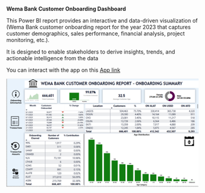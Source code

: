 **Wema Bank Customer Onboarding Dashboard**


This Power BI report provides an interactive and data-driven visualization of (Wema Bank customer onboarding report for the year 2023 that captures customer demographics, sales performance, financial analysis, project monitoring, etc.). 


It is designed to enable stakeholders to derive insights, trends, and actionable intelligence from the data

You can interact with the app on this [App link](https://app.powerbi.com/view?r=eyJrIjoiODAyNjhmNzYtNDEyNi00Njc0LWJhMWUtMTdiZWRlOTg0MGQ1IiwidCI6ImM4MzgxNmI2LWJhMjAtNGQ0Mi05YzQyLWFiMzAyODczOTM5MSJ9)


![Report Dashboard](finance.PNG)



